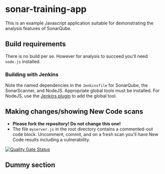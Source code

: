 # sonar-training-app

This is an example Javascript application suitable for demonstrating the analysis features of SonarQube.

## Build requirements
There is no build per se. However for analysis to succeed you'll need `node.js` installed.

### Building with Jenkins
Note the named dependencies in the `Jenkinsfile` for SonarQube, the SonarScanner, and NodeJS. Appropriate global tools must be installed. For NodeJS, use the [Jenkins plugin](https://plugins.jenkins.io/nodejs/) to add the global tool.

## Making changes/showing New Code scans
* __Please fork the repository! Do not change this one!__
* The file `myserver.js` in the root directory contains a commented-out code block. Uncomment, commit, and on a fresh scan you'll have New Code results including a vulnerability.

[![Quality Gate Status](https://sycolatest.eu.ngrok.io/api/project_badges/measure?project=github-actions-sonar-training-app&metric=alert_status&token=sqb_9852c36b0bef680eb1439c599a081b7b3e9e7bdb)](https://sycolatest.eu.ngrok.io/dashboard?id=github-actions-sonar-training-app)

## Dummy section
